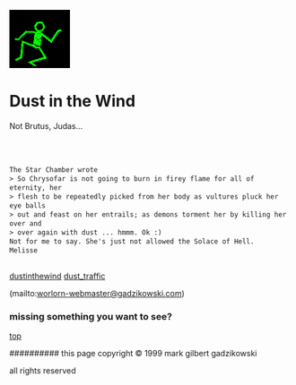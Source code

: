 ![dancer](assets/dancer.gif)

# Dust in the Wind



 Not Brutus, Judas...

![xparent](assets/xparent.gif)  


```
		
The Star Chamber wrote
> So Chrysofar is not going to burn in firey flame for all of eternity, her
> flesh to be repeatedly picked from her body as vultures pluck her eye balls
> out and feast on her entrails; as demons torment her by killing her over and
> over again with dust ... hmmm. Ok :)
Not for me to say. She's just not allowed the Solace of Hell.
Melisse		
	
```

 





  [dustinthewind](dustinthewind.md)  [dust_traffic](dust_traffic.md) 

 (mailto:worlorn-webmaster@gadzikowski.com) 

 
### missing something you want to see?



 [top](#top) 

 
########## this page copyright © 1999 mark gilbert gadzikowski

 all rights reserved